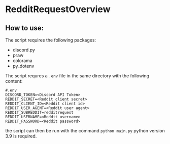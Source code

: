 # RedditRequestOverview
## How to use:
The script requires the following packages:
- discord.py
- praw
- colorama
- py_dotenv

The script requres a ``.env`` file in the same directory with the following content:
```dotenv
#.env
DISCORD_TOKEN=<Discord API Token>
REDDIT_SECRET=<Reddit client secret>
REDDIT_CLIENT_ID=<Reddit client id>
REDDIT_USER_AGENT=<Reddit user agent>
REDDIT_SUBREDDIT=redditrequest
REDDIT_USERNAME=<Reddit username>
REDDIT_PASSWORD=<Reddit password>
```

the script can then be run with the command
``python main.py``
python version 3.9 is required.